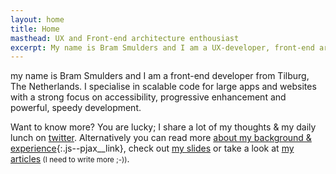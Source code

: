 ```yaml
---
layout: home
title: Home
masthead: UX and Front-end architecture enthousiast
excerpt: My name is Bram Smulders and I am a UX-developer, front-end architect & writer from Tilburg, The Netherlands
---
```

my name is Bram Smulders and I am a front-end developer from Tilburg, The Netherlands. I specialise in scalable code for large apps and websites with a strong focus on accessibility, progressive enhancement and powerful, speedy development.

Want to know more? You are lucky; I share a lot of my thoughts & my daily lunch on [twitter](http://twitter.com/bramsmulders). Alternatively you can read more [about my background & experience](/about){:.js--pjax__link}, check out [my slides](https://bramsmulders.github.io/slides/#/) or take a look at [my articles](#section:articles)<small> (I need to write more ;-))</small>.